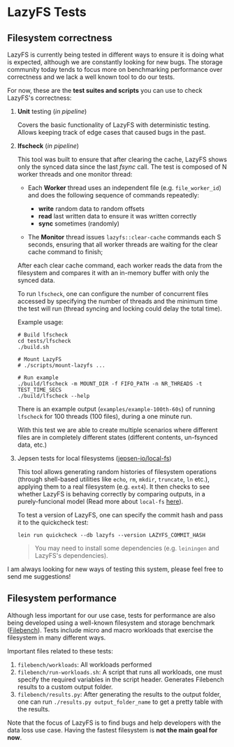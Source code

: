 
# LazyFS Tests

## Filesystem correctness

LazyFS is currently being tested in different ways to ensure it is doing what is expected, although we are constantly looking for new bugs. The storage community today tends to focus more on benchmarking performance over correctness and we lack a well known tool to do our tests.

For now, these are the **test suites and scripts** you can use to check LazyFS's correctness:

1. **Unit** testing (*in pipeline*)

    Covers the basic functionality of LazyFS with deterministic testing. Allows keeping track of edge cases that caused bugs in the past.

2. **lfscheck** (*in pipeline*)

    This tool was built to ensure that after clearing the cache, LazyFS shows only the synced data since the last *fsync* call. The test is composed of N worker threads and one monitor thread:

    - Each **Worker** thread uses an independent file (e.g. `file_worker_id`) and does the following sequence of commands repeatedly:
        
        - **write** random data to random offsets
        - **read** last written data to ensure it was written correctly
        - **sync** sometimes (randomly)

    - The **Monitor** thread issues `lazyfs::clear-cache` commands each S seconds, ensuring that all worker threads are waiting for the clear cache command to finish;


    After each clear cache command, each worker reads the data from the filesystem and compares it with an in-memory buffer with only the synced data.

    To run `lfscheck`, one can configure the number of concurrent files accessed by specifying the number of threads and the minimum time the test will run (thread syncing and locking could delay the total time).

    Example usage:

    ```console
    # Build lfscheck
    cd tests/lfscheck
    ./build.sh

    # Mount LazyFS
    # ./scripts/mount-lazyfs ...

    # Run example
    ./build/lfscheck -m MOUNT_DIR -f FIFO_PATH -n NR_THREADS -t TEST_TIME_SECS
    ./build/lfscheck --help
    ```

    There is an example output (`examples/example-100th-60s`) of running `lfscheck` for 100 threads (100 files), during a one minute run.

    With this test we are able to create multiple scenarios where different files are in completely different states (different contents, un-fsynced data, etc.)

3. Jepsen tests for local filesystems ([jepsen-io/local-fs](https://github.com/jepsen-io/local-fs))

    This tool allows generating random histories of filesystem operations (through shell-based utilities like `echo`, `rm`, `mkdir`, `truncate`, `ln` etc.), applying them to a real filesystem (e.g. `ext4`). It then checks to see whether LazyFS is behaving correctly by comparing outputs, in a purely-funcional model (Read more about `local-fs` [here](https://github.com/jepsen-io/local-fs/blob/main/README.md)).

    To test a version of LazyFS, one can specify the commit hash and pass it to the quickcheck test:

    ```console
    lein run quickcheck --db lazyfs --version LAZYFS_COMMIT_HASH
    ```
    
    > You may need to install some dependencies (e.g. `leiningen` and LazyFS's dependencies).

I am always looking for new ways of testing this system, please feel free to send me suggestions!

## Filesystem performance

Although less important for our use case, tests for performance are also being developed using a well-known filesystem and storage benchmark ([Filebench](https://github.com/filebench/filebench)). Tests include micro and macro workloads that exercise the filesystem in many different ways.

Important files related to these tests:

1. `filebench/workloads`: All workloads performed
2. `filebench/run-workloads.sh`: A script that runs all workloads, one must specify the required variables in the script header. Generates Filebench results to a custom output folder.
3. `filebench/results.py`: After generating the results to the output folder, one can run `./results.py output_folder_name` to get a pretty table with the results.

Note that the focus of LazyFS is to find bugs and help developers with the data loss use case. Having the fastest filesystem is **not the main goal for now**.